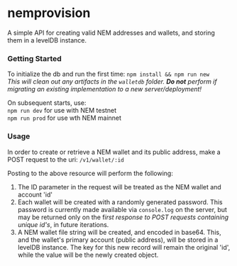 # nemprovision
A simple API for creating valid NEM addresses and wallets, and storing them in a levelDB instance.

### Getting Started

To initialize the db and run the first time: `npm install && npm run new`  
*This will clean out any artifacts in the `walletdb` folder. **Do not** perform if migrating an existing implementation to a new server/deployment!*

On subsequent starts, use:     
`npm run dev` for use with NEM testnet  
`npm run prod` for use wth NEM mainnet


### Usage

In order to create or retrieve a NEM wallet and its public address, make a POST request to the uri: `/v1/wallet/:id`

Posting to the above resource will perform the following:
1. The ID parameter in the request will be treated as the NEM wallet and account 'id'
2. Each wallet will be created with a randomly generated password. This password is currently made available via `console.log` on the server, but may be returned only on the f*irst response to POST requests containing unique id's*, in future iterations.
3. A NEM wallet file string will be created, and encoded in base64. This, and the wallet's primary account (public address), will be stored in a levelDB instance. The key for this new record will remain the original 'id', while the value will be the newly created object.